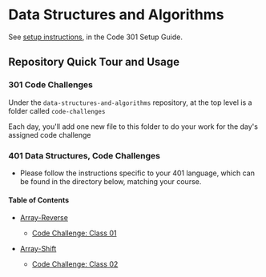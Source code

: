 # Data Structures and Algorithms

See [setup instructions](https://codefellows.github.io/setup-guide/code-301/3-code-challenges), in the Code 301 Setup Guide.

## Repository Quick Tour and Usage

### 301 Code Challenges

Under the `data-structures-and-algorithms` repository, at the top level is a folder called `code-challenges`

Each day, you'll add one new file to this folder to do your work for the day's assigned code challenge

### 401 Data Structures, Code Challenges

 - Please follow the instructions specific to your 401 language, which can be found in the directory below, matching your course.

#### Table of Contents

  - [Array-Reverse](javascript/code-challenges/reverse-ll/array-reverse/README.md)

    - [Code Challenge: Class 01](https://canvas.instructure.com/courses/2873586/assignments/22248868)
   
  - [Array-Shift](javascript/code-challenges/reverse-ll/array-shift/README.md)
  
    - [Code Challenge: Class 02](https://canvas.instructure.com/courses/2873586/assignments/22248869)
